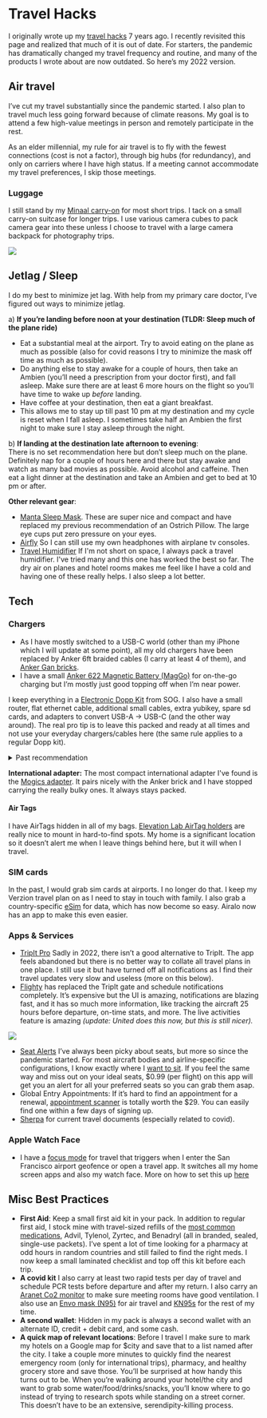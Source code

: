 # Travel Hacks


I originally wrote up my [travel hacks](travel2015.md)  7 years ago. I recently revisited this page and realized that much of it is out of date. For starters, the pandemic has dramatically changed my travel frequency and routine, and many of the products I wrote about are now outdated. So here’s my 2022 version. 


## Air travel

I’ve cut my travel substantially since the pandemic started. I also plan to travel much less going forward because of climate reasons. My goal is to attend a few high-value meetings in person and remotely participate in the rest. 

As an elder millennial, my rule for air travel is to fly with the fewest connections (cost is not a factor), through big hubs (for redundancy), and only on carriers where I have high status. If a meeting cannot accommodate my travel preferences, I skip those meetings.


### Luggage

I still stand by my [Minaal carry-on](https://www.minaal.com/products/carry-on-bag-3?variant=35008575864989) for most short trips. I tack on a small carry-on suitcase for longer trips. I use various camera cubes to pack camera gear into these unless I choose to travel with a large camera backpack for photography trips.

![](https://i.imgur.com/Q5KLkDL.jpg)


## Jetlag / Sleep

I do my best to minimize jet lag. With help from my primary care doctor, I’ve figured out ways to minimize jetlag.

a) **If you’re landing before noon at your destination (TLDR: Sleep much of the plane ride)**  
- Eat a substantial meal at the airport. Try to avoid eating on the plane as much as possible (also for covid reasons I try to minimize the mask off time as much as possible).  
- Do anything else to stay awake for a couple of hours, then take an Ambien (you’ll need a prescription from your doctor first), and fall asleep. Make sure there are at least 6 more hours on the flight so you’ll have time to wake up _before_ landing.
- Have coffee at your destination, then eat a giant breakfast.  
- This allows me to stay up till past 10 pm at my destination and my cycle is reset when I fall asleep. I sometimes take half an Ambien the first night to make sure I stay asleep through the night.

b) **If landing at the destination late afternoon to evening**:  
There is no set recommendation here but don’t sleep much on the plane. Definitely nap for a couple of hours here and there but stay awake and watch as many bad movies as possible. Avoid alcohol and caffeine. Then eat a light dinner at the destination and take an Ambien and get to bed at 10 pm or after. 

**Other relevant gear**:
- [Manta Sleep Mask](https://mantasleep.com/products/manta-sleep-mask). These are super nice and compact and have replaced my previous recommendation of an Ostrich Pillow. The large eye cups put zero pressure on your eyes. 
- [Airfly](https://www.twelvesouth.com/products/airfly) So I can still use my own headphones with airplane tv consoles.
- [Travel Humidifier](https://www.amazon.com/gp/product/B07Z64CSTJ/?th=1) If I'm not short on space, I always pack a travel humidifier. I've tried many and this one has worked the best so far. The dry air on planes and hotel rooms makes me feel like I have a cold and having one of these really helps. I also sleep a lot better.

## Tech

### Chargers

- As I have mostly switched to a USB-C world (other than my iPhone which I will update at some point), all my old chargers have been replaced by Anker 6ft braided cables (I carry at least 4 of them), and [Anker Gan bricks](https://www.anker.com/ganprime?ref=naviMenu). 
- I have a small [Anker 622 Magnetic Battery (MagGo)](https://www.amazon.com/Anker-Magnetic-Foldable-Wireless-Interstellar/dp/B09925S3R9) for on-the-go charging but I’m mostly just good topping off when I’m near power.

I keep everything in a [Electronic Dopp Kit](https://www.amazon.com/SOG-Organizer-Lightweight-Work-Charcoal-85-71-01-31/dp/B08WJMJL86?th=1&tag=inundata-20&linkCode=ur2&linkId=ab1269436ec2597fb04824a7e9f34f84&camp=1789&creative=9325) from SOG. I also have a small router, flat ethernet cable, additional small cables, extra yubikey, spare sd cards, and adapters to convert USB-A → USB-C (and the other way around).  The real pro tip is to leave this packed and ready at all times and not use your everyday chargers/cables here (the same rule applies to a regular Dopp kit).

<details><summary>Past recommendation</summary>In the past I recommended the Peak Design Electronic Dopp Kit. While it is a fantastic kit with great organization, it is a little too bulky for carry on life. I would take it for a longer trip but not everyday travel.</details>

**International adapter:** The most compact international adapter I've found is the [Mogics adapter](https://www.elvesfactory.com/worldshop/EN/MOGICS/MogicsPower/MA1-B). It pairs nicely with the Anker brick and I have stopped carrying the really bulky ones. It always stays packed.



#### Air Tags
I have AirTags hidden in all of my bags. [Elevation Lab AirTag holders](https://www.amazon.com/gp/product/B0B8F5XGSF/) are really nice to mount in hard-to-find spots. My home is a significant location so it doesn’t alert me when I leave things behind here, but it will when I travel. 

### SIM cards

In the past, I would grab sim cards at airports. I no longer do that. I keep my Verzion travel plan on as I need to stay in touch with family. I also grab a country-specific [eSim](https://www.airalo.com/) for data, which has now become so easy. Airalo now has an app to make this even easier.

### Apps & Services

* [TripIt Pro](https://www.tripit.com/pro) Sadly in 2022, there isn’t a good alternative to TripIt. The app feels abandoned but there is no better way to collate all travel plans in one place. I still use it but have turned off all notifications as I find their travel updates very slow and useless (more on this below).
* [Flighty](https://www.flightyapp.com/) has replaced the TripIt gate and schedule notifications completely. It’s expensive but the UI is amazing, notifications are blazing fast, and it has so much more information, like tracking the aircraft 25 hours before departure, on-time stats, and more. The live activities feature is amazing _(update: United does this now, but this is still nicer)._

![](https://i.imgur.com/AQfQYg3.jpg)

* [Seat Alerts](https://apps.apple.com/us/app/seat-alerts/id533533342) I’ve always been picky about seats, but more so since the pandemic started. For most aircraft bodies and airline-specific configurations, I know exactly where I [want to sit](https://www.aerolopa.com/ua). If you feel the same way and miss out on your ideal seats, $0.99 (per flight) on this app will get you an alert for all your preferred seats so you can grab them asap.
* Global Entry Appointments: If it’s hard to find an appointment for a renewal, [appointment scanner](https://appointmentscanner.com/) is totally worth the $29. You can easily find one within a few days of signing up. 
* [Sherpa](https://apply.joinsherpa.com/travel-restrictions?affiliateId=sherpa&language=en-US) for current travel documents (especially related to covid).

### Apple Watch Face

- I have a [focus mode](https://support.apple.com/en-us/HT212608) for travel that triggers when I enter the San Francisco airport geofence or open a travel app. It switches all my home screen apps and also my watch face. More on how to set this up [here](https://matthewbischoff.com/travel-focus-mode/)

## Misc Best Practices

- **First Aid**: Keep a small first aid kit in your pack. In addition to regular first aid, I stock mine with travel-sized refills of the [most common medications](https://www.rescue-essentials.com/medications-unit-dose-pack/), Advil, Tylenol, Zyrtec, and Benadryl (all in branded, sealed, single-use packets). I’ve spent a lot of time looking for a pharmacy at odd hours in random countries and still failed to find the right meds. I now keep a small laminated checklist and top off this kit before each trip.
- **A covid kit** I also carry at least two rapid tests per day of travel and schedule PCR tests before departure and after my return. I also carry an [Aranet Co2 monitor](https://www.amazon.com/Aranet4-Home-Temperature-Ink-Configuration/dp/B07YY7BH2W) to make sure meeting rooms have good ventilation. I also use an [Envo mask (N95)](https://envomask.com/) for air travel and [KN95s](https://shopvida.com/products/high-protection-recyclable-masks#208100000603) for the rest of my time.
- **A second wallet**: Hidden in my pack is always a second wallet with an alternate ID, credit + debit card, and some cash.
- **A quick map of relevant locations**: Before I travel I make sure to mark my hotels on a Google map for $city and save that to a list named after the city. I take a couple more minutes to quickly find the nearest emergency room (only for international trips), pharmacy, and healthy grocery store and save those. You’ll be surprised at how handy this turns out to be. When you’re walking around your hotel/the city and want to grab some water/food/drinks/snacks, you’ll know where to go instead of trying to research spots while standing on a street corner. This doesn’t have to be an extensive, serendipity-killing process.